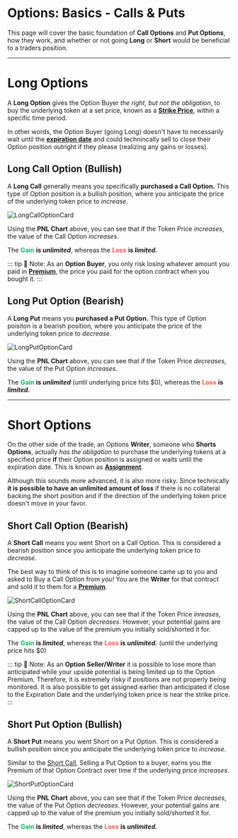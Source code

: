 # Options: Basics - Calls & Puts

This page will cover the basic foundation of **Call Options** and **Put Options**, how they work, and whether or not going **Long** or **Short** would be beneficial to a traders position.

---

# Long Options

A **Long Option** gives the Option Buyer *the right, but not the obligation*, to buy the underlying token at a set price, known as a [**Strike Price**](/options-basics/intro.html#terminology), within a specific time period.

In other words, the Option Buyer (going Long) doesn't have to necessarily wait until the [**expiration date**](/options-basics/intro.html#terminology) and could technincally sell to close their Option position outright if they please (realizing any gains or losses).

## Long Call Option (Bullish)

A **Long Call** generally means you specifically **purchased a Call Option.** This type of Option position is a bullish position, where you anticipate the price of the underlying token price to *increase*.

![LongCallOptionCard](/Long_Call.png)

Using the **PNL Chart** above, you can see that if the Token Price *increases*, the value of the Call Option *increases*. 

The <span style="color: #00bf63">**Gain**</span> **is *unlimited***, whereas the <span style="color: #ff5757">**Loss**</span> **is *limited.*** 

::: tip 📝 Note:
As an **Option Buyer**, you only risk losing whatever amount you paid in [**Premium**](/options-basics/intro.html#terminology), the price you paid for the option contract when you bought it. 
:::

## Long Put Option (Bearish)

A **Long Put** means you **purchased a Put Option.** This type of Option poisiton is a bearish position, where you anticipate the price of the underlying token price to *decrease*.

![LongPutOptionCard](/Long_Put.png)

Using the **PNL Chart** above, you can see that if the Token Price *decreases*, the value of the Put Option *increases*.

The <span style="color: #00bf63">**Gain**</span> **is *unlimited*** (until underlying price hits $0), whereas the <span style="color: #ff5757">**Loss**</span> **is *limited.*** 

---

# Short Options

On the other side of the trade, an Options **Writer**, someone who **Shorts Options**, actually *has the obligation* to purchase the underlying tokens at a specified price **if** their Option position is assigned or waits until the expiration date. This is known as [**Assignment**](/options-basics/intro.html#terminology).

Although this sounds more advanced, it is also more risky. Since technically **it is possible to have an unlimited amount of loss** if there is no collateral backing the short position and if the direction of the underlying token price doesn't move in your favor.

## Short Call Option (Bearish)

A **Short Call** means you went Short on a Call Option. This is considered a bearish position since you anticipate the underlying token price to *decrease*. 

The best way to think of this is to imagine someone came up to you and asked to Buy a Call Option from *you!* You are the **Writer** for that contract and sold it to them for a [**Premium**](/options-basics/intro.html#terminology).

![ShortCallOptionCard](/Short_Call.png)

Using the **PNL Chart** above, you can see that if the Token Price *inreases*, the value of the Call Option *decreases*. However, your potential gains are capped up to the value of the premium you initially sold/shorted it for.

The <span style="color: #00bf63">**Gain**</span> **is *limited***, whereas the <span style="color: #ff5757">**Loss**</span> **is *unlimited.*** (until the underlying price hits $0)

::: tip 📝 Note:
As an **Option Seller/Writer** it is possible to lose more than anticipated while your upside potential is being limited up to the Option Premium. Therefore, it is extremely risky if positions are not properly being monitored. It is also possible to get assigned earlier than anticipated if close to the Expiration Date and the underlying token price is near the strike price.
:::

## Short Put Option (Bullish)

A **Short Put** means you went Short on a Put Option. This is considered a bullish position since you anticipate the underlying token price to *increase*.

Similar to the [Short Call](/options-basics/calls-and-puts.html#short-call-option-bearish), Selling a Put Option to a buyer, earns you the Premium of that Option Contract over time if the underlying price *increases*.

![ShortPutOptionCard](/Short_Put.png)

Using the **PNL Chart** above, you can see that if the Token Price *decreases*, the value of the Put Option *decreases*. However, your potential gains are capped up to the value of the premium you initially sold/shorted it for.

The <span style="color: #00bf63">**Gain**</span> **is *limited***, whereas the <span style="color: #ff5757">**Loss**</span> **is *unlimited.***
